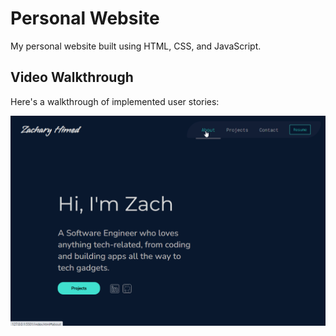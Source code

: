 # Personal Website
My personal website built using HTML, CSS, and JavaScript. 

## Video Walkthrough

Here's a walkthrough of implemented user stories:

<img src='personal_website_walkthrough.gif' title='Video Walkthrough' width='700' alt='Video Walkthrough' />
